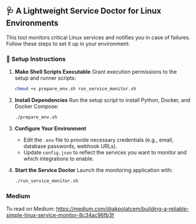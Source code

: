 ## 🩺 A Lightweight Service Doctor for Linux Environments

This tool monitors critical Linux services and notifies you in case of failures. Follow these steps to set it up in your environment:

### 🔧 Setup Instructions

1. **Make Shell Scripts Executable**
   Grant execution permissions to the setup and runner scripts:

   ```bash
   chmod +x prepare_env.sh run_service_monitor.sh
   ```

2. **Install Dependencies**
   Run the setup script to install Python, Docker, and Docker Compose:

   ```bash
   ./prepare_env.sh
   ```

3. **Configure Your Environment**

   * Edit the `.env` file to provide necessary credentials (e.g., email, database passwords, webhook URLs).
   * Update `config.json` to reflect the services you want to monitor and which integrations to enable.

4. **Start the Service Doctor**
   Launch the monitoring application with:

   ```bash
   ./run_service_monitor.sh
   ```
### Medium
To read on Medium: https://medium.com/@akpolatcem/building-a-reliable-simple-linux-service-monitor-8c34ac96fb3f

